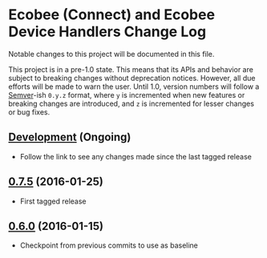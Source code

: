 # Ecobee (Connect) and Ecobee Device Handlers Change Log

Notable changes to this project will be documented in this file.

This project is in a pre-1.0 state. This means that its APIs and behavior are subject to breaking changes without deprecation notices. However, all due efforts will be made to warn the user. Until 1.0, version numbers will follow a [Semver][]-ish `0.y.z` format, where `y` is incremented when new features or breaking changes are introduced, and `z` is incremented for lesser changes or bug fixes.


## [Development][] (Ongoing)
* Follow the link to see any changes made since the last tagged release

## [0.7.5][] (2016-01-25)

* First tagged release

## [0.6.0][] (2016-01-15)
* Checkpoint from previous commits to use as baseline

[Semver]: http://semver.org
[0.7.5]: https://github.com/SmartThingsCommunity/SmartThingsPublic/compare/302bb77d7237132caaa5281b64d4bfbf4420f7cf...StrykerSKS:v0.7.5
[0.6.0]: https://github.com/SmartThingsCommunity/SmartThingsPublic/compare/master...StrykerSKS:302bb77d7237132caaa5281b64d4bfbf4420f7cf

[Development]: https://github.com/SmartThingsCommunity/SmartThingsPublic/compare/StrykerSKS:v0.7.5...HEAD

